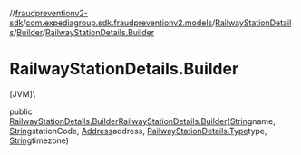 //[fraudpreventionv2-sdk](../../../../index.md)/[com.expediagroup.sdk.fraudpreventionv2.models](../../index.md)/[RailwayStationDetails](../index.md)/[Builder](index.md)/[RailwayStationDetails.Builder](-railway-station-details.-builder.md)

# RailwayStationDetails.Builder

[JVM]\

public [RailwayStationDetails.Builder](index.md)[RailwayStationDetails.Builder](-railway-station-details.-builder.md)([String](https://docs.oracle.com/javase/8/docs/api/java/lang/String.html)name, [String](https://docs.oracle.com/javase/8/docs/api/java/lang/String.html)stationCode, [Address](../../-address/index.md)address, [RailwayStationDetails.Type](../-type/index.md)type, [String](https://docs.oracle.com/javase/8/docs/api/java/lang/String.html)timezone)
